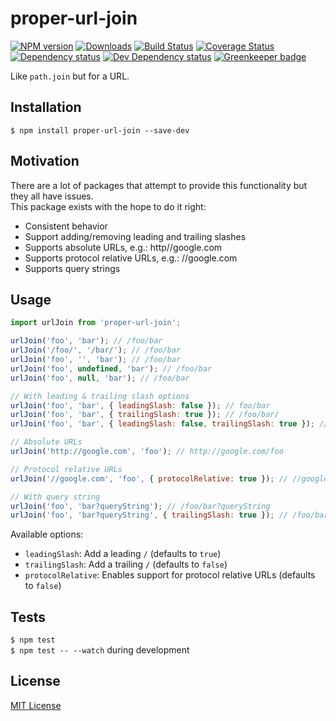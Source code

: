 # proper-url-join

[![NPM version][npm-image]][npm-url] [![Downloads][downloads-image]][npm-url] [![Build Status][travis-image]][travis-url] [![Coverage Status][codecov-image]][codecov-url] [![Dependency status][david-dm-image]][david-dm-url] [![Dev Dependency status][david-dm-dev-image]][david-dm-dev-url] [![Greenkeeper badge][greenkeeper-image]][greenkeeper-url]

[npm-url]:https://npmjs.org/package/proper-url-join
[npm-image]:http://img.shields.io/npm/v/proper-url-join.svg
[downloads-image]:http://img.shields.io/npm/dm/proper-url-join.svg
[travis-url]:https://travis-ci.org/moxystudio/js-proper-url-join
[travis-image]:http://img.shields.io/travis/moxystudio/js-proper-url-join/master.svg
[codecov-url]:https://codecov.io/gh/moxystudio/js-proper-url-join
[codecov-image]:https://img.shields.io/codecov/c/github/moxystudio/js-proper-url-join/master.svg
[david-dm-url]:https://david-dm.org/moxystudio/js-proper-url-join
[david-dm-image]:https://img.shields.io/david/moxystudio/js-proper-url-join.svg
[david-dm-dev-url]:https://david-dm.org/moxystudio/js-proper-url-join?type=dev
[david-dm-dev-image]:https://img.shields.io/david/dev/moxystudio/js-proper-url-join.svg
[greenkeeper-image]:https://badges.greenkeeper.io/moxystudio/js-proper-url-join.svg
[greenkeeper-url]:https://greenkeeper.io

Like `path.join` but for a URL.


## Installation

`$ npm install proper-url-join --save-dev`


## Motivation

There are a lot of packages that attempt to provide this functionality but they all have issues.   
This package exists with the hope to do it right:

- Consistent behavior
- Support adding/removing leading and trailing slashes
- Supports absolute URLs, e.g.: http//google.com
- Supports protocol relative URLs, e.g.: //google.com
- Supports query strings


## Usage

```js
import urlJoin from 'proper-url-join';

urlJoin('foo', 'bar'); // /foo/bar
urlJoin('/foo/', '/bar/'); // /foo/bar
urlJoin('foo', '', 'bar'); // /foo/bar
urlJoin('foo', undefined, 'bar'); // /foo/bar
urlJoin('foo', null, 'bar'); // /foo/bar

// With leading & trailing slash options
urlJoin('foo', 'bar', { leadingSlash: false }); // foo/bar
urlJoin('foo', 'bar', { trailingSlash: true }); // /foo/bar/
urlJoin('foo', 'bar', { leadingSlash: false, trailingSlash: true }); // foo/bar/

// Absolute URLs
urlJoin('http://google.com', 'foo'); // http://google.com/foo

// Protocol relative URLs
urlJoin('//google.com', 'foo', { protocolRelative: true }); // //google.com/foo

// With query string
urlJoin('foo', 'bar?queryString'); // /foo/bar?queryString
urlJoin('foo', 'bar?queryString', { trailingSlash: true }); // /foo/bar/?queryString
```

Available options:

- `leadingSlash`: Add a leading `/` (defaults to `true`)
- `trailingSlash`: Add a trailing `/` (defaults to `false`)
- `protocolRelative`: Enables support for protocol relative URLs (defaults to `false`)


## Tests

`$ npm test`   
`$ npm test -- --watch` during development


## License

[MIT License](http://opensource.org/licenses/MIT)
